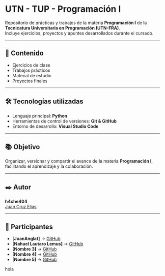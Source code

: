 # UTN - TUP - Programación I

Repositorio de prácticas y trabajos de la materia **Programación I** de la **Tecnicatura Universitaria en Programación (UTN-FRA)**.  
Incluye ejercicios, proyectos y apuntes desarrollados durante el cursado.

---

## 📌 Contenido
- Ejercicios de clase
- Trabajos prácticos
- Material de estudio
- Proyectos finales 

---

## 🛠️ Tecnologías utilizadas
- Lenguaje principal: **Python**
- Herramientas de control de versiones: **Git & GitHub**
- Entorno de desarrollo: **Visual Studio Code**

---

## 📚 Objetivo
Organizar, versionar y compartir el avance de la materia **Programación I**, facilitando el aprendizaje y la colaboración.

---

## ✒️ Autor
**h4che404**  
[Juan Cruz Elias](https://github.com/h4che404)

---

## 👥 Participantes 
- **[JuanAnglat]** → [GitHub](https://github.com/T-zero12)  
- **[Nahuel Lautaro Lemus]** → [GitHub](https://github.com/hero21lb)
- **[Nombre 3]** → [GitHub](https://github.com/usuario3)
- **[Nombre 4]** → [GitHub](https://github.com/usuario3)
- **[Nombre 5]** → [GitHub](https://github.com/usuario3)


hola
